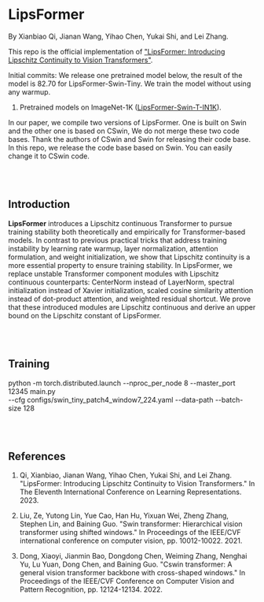 # LipsFormer

By Xianbiao Qi, Jianan Wang, Yihao Chen, Yukai Shi, and Lei Zhang.

This repo is the official implementation of ["LipsFormer: Introducing Lipschitz Continuity to Vision Transformers"](https://openreview.net/pdf?id=cHf1DcCwcH3).



Initial commits:
We release one pretrained model below, the result of the model is 82.70 for LipsFormer-Swin-Tiny. We train the model without using any warmup.

1. Pretrained models on ImageNet-1K ([LipsFormer-Swin-T-IN1K](https://github.com/SwinTransformer/storage/releases/download/v1.0.0/swin_tiny_patch4_window7_224.pth)).

In our paper, we compile two versions of LipsFormer. One is built on Swin and the other one is based on CSwin, We do not merge these two code bases. Thank the authors of CSwin and Swin for releasing their code base.
In this repo, we release the code base based on Swin. You can easily change it to CSwin code. 



<br/><br/>

## Introduction

**LipsFormer** introduces a Lipschitz continuous Transformer to pursue training stability both theoretically and empirically for Transformer-based models. In contrast to previous practical tricks that address training instability by learning rate warmup, layer normalization, attention formulation, and weight initialization, we show that Lipschitz continuity is a more essential property to ensure training stability. In LipsFormer, we replace unstable Transformer component modules with Lipschitz continuous counterparts:  CenterNorm instead of LayerNorm, spectral initialization instead of Xavier initialization, scaled cosine similarity attention instead of dot-product attention, and weighted residual shortcut. We prove that these introduced modules are Lipschitz continuous and derive an upper bound on the Lipschitz constant of LipsFormer.

<br/><br/>

## Training
python -m torch.distributed.launch --nproc_per_node 8 --master_port 12345  main.py \
--cfg configs/swin_tiny_patch4_window7_224.yaml --data-path <imagenet-path> --batch-size 128 



<br/><br/>
## References
1. Qi, Xianbiao, Jianan Wang, Yihao Chen, Yukai Shi, and Lei Zhang. "LipsFormer: Introducing Lipschitz Continuity to Vision Transformers." In The Eleventh International Conference on Learning Representations. 2023.

2. Liu, Ze, Yutong Lin, Yue Cao, Han Hu, Yixuan Wei, Zheng Zhang, Stephen Lin, and Baining Guo. "Swin transformer: Hierarchical vision transformer using shifted windows." In Proceedings of the IEEE/CVF international conference on computer vision, pp. 10012-10022. 2021.

3. Dong, Xiaoyi, Jianmin Bao, Dongdong Chen, Weiming Zhang, Nenghai Yu, Lu Yuan, Dong Chen, and Baining Guo. "Cswin transformer: A general vision transformer backbone with cross-shaped windows." In Proceedings of the IEEE/CVF Conference on Computer Vision and Pattern Recognition, pp. 12124-12134. 2022.




